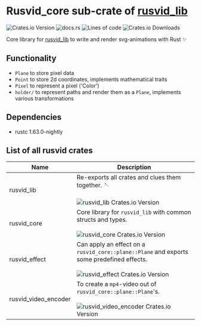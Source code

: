 # Rusvid_core sub-crate of [rusvid_lib](https://crates.io/crates/rusvid_lib)

![Crates.io Version](https://img.shields.io/crates/v/rusvid_core)
![docs.rs](https://img.shields.io/docsrs/rusvid_core)
![Lines of code](https://img.shields.io/tokei/lines/github/LetsMelon/rusvid)
![Crates.io Downloads](https://img.shields.io/crates/d/rusvid_core)

Core library for [rusvid_lib](https://crates.io/crates/rusvid_lib) to write and render svg-animations with Rust ✨

## Functionality

- `Plane` to store pixel data
- `Point` to store 2d coordinates, implements mathematical traits
- `Pixel` to represent a pixel ('Color')
- `holder/` to represent paths and render them as a `Plane`, implements various transformations

## Dependencies

- rustc 1.63.0-nightly

## List of all rusvid crates

| Name | Description |
|---|---|
| rusvid_lib | Re-exports all crates and clues them together. 🪡<br><br>![rusvid_lib Crates.io Version](https://img.shields.io/crates/v/rusvid_lib) |
| rusvid_core | Core library for `rusvid_lib` with common structs and types.<br><br>![rusvid_core Crates.io Version](https://img.shields.io/crates/v/rusvid_core) |
| rusvid_effect | Can apply an effect on a `rusvid_core::plane::Plane` and exports some predefined effects.<br><br>![rusvid_effect Crates.io Version](https://img.shields.io/crates/v/rusvid_effect) |
| rusvid_video_encoder | To create a `mp4`-video out of `rusvid_core::plane::Plane`'s.<br><br>![rusvid_video_encoder Crates.io Version](https://img.shields.io/crates/v/rusvid_video_encoder) |
